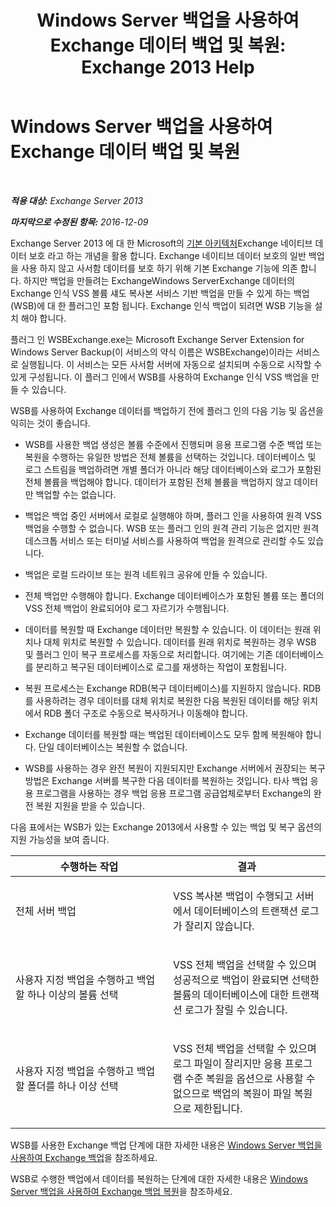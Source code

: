 ﻿---
title: 'Windows Server 백업을 사용하여 Exchange 데이터 백업 및 복원: Exchange 2013 Help'
TOCTitle: Windows Server 백업을 사용하여 Exchange 데이터 백업 및 복원
ms:assetid: 0fac891a-5713-42b6-afd5-c91b2b88f966
ms:mtpsurl: https://technet.microsoft.com/ko-kr/library/Dd876851(v=EXCHG.150)
ms:contentKeyID: 50482488
ms.date: 05/22/2018
mtps_version: v=EXCHG.150
ms.translationtype: MT
---

# Windows Server 백업을 사용하여 Exchange 데이터 백업 및 복원

 

_**적용 대상:** Exchange Server 2013_

_**마지막으로 수정된 항목:** 2016-12-09_

Exchange Server 2013 에 대 한 Microsoft의 [기본 아키텍처](https://blogs.technet.com/b/exchange/archive/2014/04/21/the-preferred-architecture.aspx)Exchange 네이티브 데이터 보호 라고 하는 개념을 활용 합니다. Exchange 네이티브 데이터 보호의 일반 백업을 사용 하지 않고 사서함 데이터를 보호 하기 위해 기본 Exchange 기능에 의존 합니다. 하지만 백업을 만들려는 ExchangeWindows ServerExchange 데이터의 Exchange 인식 VSS 볼륨 섀도 복사본 서비스 기반 백업을 만들 수 있게 하는 백업 (WSB)에 대 한 플러그인 포함 됩니다. Exchange 인식 백업이 되려면 WSB 기능을 설치 해야 합니다.

플러그 인 WSBExchange.exe는 Microsoft Exchange Server Extension for Windows Server Backup(이 서비스의 약식 이름은 WSBExchange)이라는 서비스로 실행됩니다. 이 서비스는 모든 사서함 서버에 자동으로 설치되며 수동으로 시작할 수 있게 구성됩니다. 이 플러그 인에서 WSB를 사용하여 Exchange 인식 VSS 백업을 만들 수 있습니다.

WSB를 사용하여 Exchange 데이터를 백업하기 전에 플러그 인의 다음 기능 및 옵션을 익히는 것이 좋습니다.

  - WSB를 사용한 백업 생성은 볼륨 수준에서 진행되며 응용 프로그램 수준 백업 또는 복원을 수행하는 유일한 방법은 전체 볼륨을 선택하는 것입니다. 데이터베이스 및 로그 스트림을 백업하려면 개별 폴더가 아니라 해당 데이터베이스와 로그가 포함된 전체 볼륨을 백업해야 합니다. 데이터가 포함된 전체 볼륨을 백업하지 않고 데이터만 백업할 수는 없습니다.

  - 백업은 백업 중인 서버에서 로컬로 실행해야 하며, 플러그 인을 사용하여 원격 VSS 백업을 수행할 수 없습니다. WSB 또는 플러그 인의 원격 관리 기능은 없지만 원격 데스크톱 서비스 또는 터미널 서비스를 사용하여 백업을 원격으로 관리할 수도 있습니다.

  - 백업은 로컬 드라이브 또는 원격 네트워크 공유에 만들 수 있습니다.

  - 전체 백업만 수행해야 합니다. Exchange 데이터베이스가 포함된 볼륨 또는 폴더의 VSS 전체 백업이 완료되어야 로그 자르기가 수행됩니다.

  - 데이터를 복원할 때 Exchange 데이터만 복원할 수 있습니다. 이 데이터는 원래 위치나 대체 위치로 복원할 수 있습니다. 데이터를 원래 위치로 복원하는 경우 WSB 및 플러그 인이 복구 프로세스를 자동으로 처리합니다. 여기에는 기존 데이터베이스를 분리하고 복구된 데이터베이스로 로그를 재생하는 작업이 포함됩니다.

  - 복원 프로세스는 Exchange RDB(복구 데이터베이스)를 지원하지 않습니다. RDB를 사용하려는 경우 데이터를 대체 위치로 복원한 다음 복원된 데이터를 해당 위치에서 RDB 폴더 구조로 수동으로 복사하거나 이동해야 합니다.

  - Exchange 데이터를 복원할 때는 백업된 데이터베이스도 모두 함께 복원해야 합니다. 단일 데이터베이스는 복원할 수 없습니다.

  - WSB를 사용하는 경우 완전 복원이 지원되지만 Exchange 서버에서 권장되는 복구 방법은 Exchange 서버를 복구한 다음 데이터를 복원하는 것입니다. 타사 백업 응용 프로그램을 사용하는 경우 백업 응용 프로그램 공급업체로부터 Exchange의 완전 복원 지원을 받을 수 있습니다.

다음 표에서는 WSB가 있는 Exchange 2013에서 사용할 수 있는 백업 및 복구 옵션의 지원 가능성을 보여 줍니다.


<table>
<colgroup>
<col style="width: 50%" />
<col style="width: 50%" />
</colgroup>
<thead>
<tr class="header">
<th>수행하는 작업</th>
<th>결과</th>
</tr>
</thead>
<tbody>
<tr class="odd">
<td><p>전체 서버 백업</p></td>
<td><p>VSS 복사본 백업이 수행되고 서버에서 데이터베이스의 트랜잭션 로그가 잘리지 않습니다.</p></td>
</tr>
<tr class="even">
<td><p>사용자 지정 백업을 수행하고 백업할 하나 이상의 볼륨 선택</p></td>
<td><p>VSS 전체 백업을 선택할 수 있으며 성공적으로 백업이 완료되면 선택한 볼륨의 데이터베이스에 대한 트랜잭션 로그가 잘릴 수 있습니다.</p></td>
</tr>
<tr class="odd">
<td><p>사용자 지정 백업을 수행하고 백업할 폴더를 하나 이상 선택</p></td>
<td><p>VSS 전체 백업을 선택할 수 있으며 로그 파일이 잘리지만 응용 프로그램 수준 복원을 옵션으로 사용할 수 없으므로 백업의 복원이 파일 복원으로 제한됩니다.</p></td>
</tr>
</tbody>
</table>


WSB를 사용한 Exchange 백업 단계에 대한 자세한 내용은 [Windows Server 백업을 사용하여 Exchange 백업](use-windows-server-backup-to-back-up-exchange-exchange-2013-help.md)을 참조하세요.

WSB로 수행한 백업에서 데이터를 복원하는 단계에 대한 자세한 내용은 [Windows Server 백업을 사용하여 Exchange 백업 복원](use-windows-server-backup-to-restore-a-backup-of-exchange-exchange-2013-help.md)을 참조하세요.

